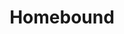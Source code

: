 ---
layout: song
id: 11
title: Homebound
artist: Kraedt
genre: Drum & Bass
image: Homebound.jpg
buy-able: true
downloadable: false
yt-id: 7CP9ZOHlF3Q
itunes: https://itunes.apple.com/us/album/homebound-single/id928536735
beatport: https://www.beatport.com/release/homebound/1397841
gplay: https://play.google.com/store/music/album/Kraedt_Homebound?id=Bmw4m7lzje5yzh7ciptrcxepzie
amazon: https://www.amazon.com/Homebound-Original-Mix/dp/B00OD512SM/ref=sr_1_22?s=dmusic&ie=UTF8&qid=1491041296&sr=1-22&keywords=Kraedt
license: 4
---